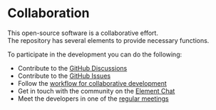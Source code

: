 # Collaboration

This open-source software is a collaborative effort. <br>
The repository has several elements to provide necessary functions.

To participate in the development you can do the following:

- Contribute to the [GitHub Discussions](https://github.com/rl-institut/super-repo/discussions)
- Contribute to the [GitHub Issues](https://github.com/rl-institut/super-repo/issues)
- Follow the [workflow for collaborative development](https://github.com/rl-institut/super-repo/blob/production/CONTRIBUTING.md)
- Get in touch with the community on the [Element Chat](https://rl-institut.github.io/super-repo/develop/development/collaboration/chat/)
- Meet the developers in one of the [regular meetings](https://rl-institut.github.io/super-repo/develop/development/collaboration/meeting/)

